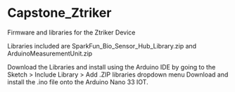 # Capstone_Ztriker
Firmware and libraries for the Ztriker Device

Libraries included are SparkFun_Bio_Sensor_Hub_Library.zip and ArduinoMeasurementUnit.zip

Download the Libraries and install using the Arduino IDE by going to the Sketch > Include Library > Add .ZIP libraries dropdown menu
Download and install the .ino file onto the Arduino Nano 33 IOT.
